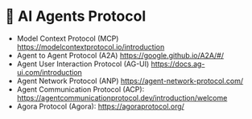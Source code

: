 
# 🚀 AI Agents Protocol
- Model Context Protocol (MCP) https://modelcontextprotocol.io/introduction
- Agent to Agent Protocol (A2A) https://google.github.io/A2A/#/
- Agent User Interaction Protocol (AG-UI) https://docs.ag-ui.com/introduction
- Agent Network Protocol (ANP) https://agent-network-protocol.com/
- Agent Communication Protocol (ACP): https://agentcommunicationprotocol.dev/introduction/welcome
- Agora Protocol (Agora): https://agoraprotocol.org/

